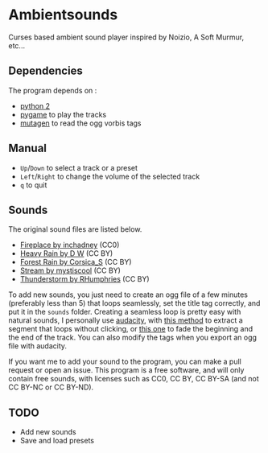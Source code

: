 # Ambientsounds

Curses based ambient sound player inspired by Noizio, A Soft Murmur,
etc...

## Dependencies

The program depends on :

- [python 2](https://www.python.org/)
- [pygame](http://www.pygame.org/news.html) to play the tracks
- [mutagen](https://bitbucket.org/lazka/mutagen) to read the ogg vorbis tags

## Manual

- `Up`/`Down` to select a track or a preset
- `Left`/`Right` to change the volume of the selected track
- `q` to quit

## Sounds

The original sound files are listed below.

- [Fireplace by inchadney](http://www.freesound.org/people/inchadney/sounds/132534/) (CC0)
- [Heavy Rain by D W](http://www.freesound.org/people/D%20W/sounds/136971/) (CC BY)
- [Forest Rain by Corsica_S](http://www.freesound.org/people/Corsica_S/sounds/169031/) (CC BY)
- [Stream by mystiscool](http://www.freesound.org/people/mystiscool/sounds/7138/) (CC BY)
- [Thunderstorm by RHumphries](http://www.freesound.org/people/RHumphries/sounds/2523/) (CC BY)

To add new sounds, you just need to create an ogg file of a few
minutes (preferably less than 5) that loops seamlessly, set the title
tag correctly, and put it in the `sounds` folder. Creating a seamless
loop is pretty easy with natural sounds, I personally use
[audacity](http://audacity.sourceforge.net/), with
[this method](http://manual.audacityteam.org/o/man/tutorial_looping.html)
to extract a segment that loops without clicking, or
[this one](http://www.wearytaffer.com/tutorials/tut_loops.html) to
fade the beginning and the end of the track. You can also modify the
tags when you export an ogg file with audacity.

If you want me to add your sound to the program, you can make a pull
request or open an issue. This program is a free software, and will
only contain free sounds, with licenses such as CC0, CC BY, CC BY-SA
(and not CC BY-NC or CC BY-ND).

## TODO

- Add new sounds
- Save and load presets
